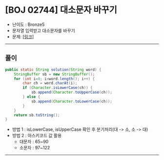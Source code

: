 
# \[BOJ 02744\] 대소문자 바꾸기

- 난이도 : Bronze5
- 문자열 입력받고 대소문자를 바꾸기
- 문제: <a href="https://www.acmicpc.net/problem/2744" target="_blank"> [링크]</a>

---

## 풀이
```java
public static String solution(String word) {
    StringBuffer sb = new StringBuffer();
    for (int i=0; i<word.length(); i++) {
        char ch = word.charAt(i);
        if (Character.isLowerCase(ch)) {
            sb.append(Character.toUpperCase(ch));
        } else {
            sb.append(Character.toLowerCase(ch));
        }
    }
    return sb.toString();
}
```
- 방법 1 : isLowerCase, isUpperCase 확인 후 분기처리(대 -> 소, 소 -> 대)
- 방법 2 : 아스키코드 값 활용
    - 대문자 : 65~90
    - 소문자 : 97~122

---
